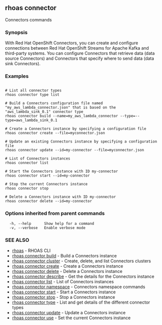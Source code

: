 ## rhoas connector

Connectors commands

### Synopsis

With Red Hat OpenShift Connectors, you can create and configure connections between Red Hat OpenShift Streams for Apache Kafka and third-party systems. You can configure Connectors that retrieve data (data source Connectors) and Connectors that specify where to send data (data sink Connectors).


### Examples

```
   
# List all connector types
rhoas connector type list

# Build a Connectors configuration file named "my_aws_lambda_connector.json" that is based on the "aws_lambda_sink_0.1" connector type
rhoas connector build --name=my_aws_lambda_connector --type=--type=aws_lambda_sink_0.1

# Create a Connectors instance by specifying a configuration file
rhoas connector create --file=myconnector.json

# Update an existing Connectors instance by specifying a configuration file
rhoas connector update --id=my-connector --file=myconnector.json

# List of Connectors instances
rhoas connector list

# Start the Connectors instance with ID my-connector
rhoas connector start --id=my-connector

# Stop the current Connectors instance
rhoas connector stop

# Delete a Connectors instance with ID my-connector
rhoas connector delete --id=my-connector

```

### Options inherited from parent commands

```
  -h, --help      Show help for a command
  -v, --verbose   Enable verbose mode
```

### SEE ALSO

* [rhoas](rhoas.md)	 - RHOAS CLI
* [rhoas connector build](rhoas_connector_build.md)	 - Build a Connectors instance
* [rhoas connector cluster](rhoas_connector_cluster.md)	 - Create, delete, and list Connectors clusters
* [rhoas connector create](rhoas_connector_create.md)	 - Create a Connectors instance
* [rhoas connector delete](rhoas_connector_delete.md)	 - Delete a Connectors instance
* [rhoas connector describe](rhoas_connector_describe.md)	 - Get the details for the Connectors instance
* [rhoas connector list](rhoas_connector_list.md)	 - List of Connectors instances
* [rhoas connector namespace](rhoas_connector_namespace.md)	 - Connectors namespace commands
* [rhoas connector start](rhoas_connector_start.md)	 - Start a Connectors instance
* [rhoas connector stop](rhoas_connector_stop.md)	 - Stop a Connectors instance
* [rhoas connector type](rhoas_connector_type.md)	 - List and get details of the different connector types
* [rhoas connector update](rhoas_connector_update.md)	 - Update a Connectors instance
* [rhoas connector use](rhoas_connector_use.md)	 - Set the current Connectors instance

